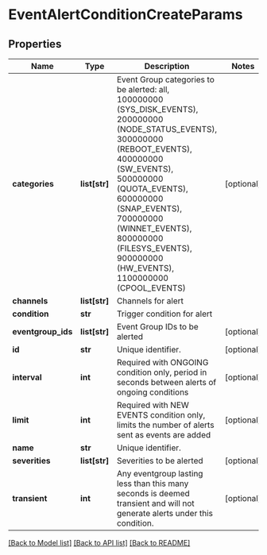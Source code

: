 # EventAlertConditionCreateParams

## Properties
Name | Type | Description | Notes
------------ | ------------- | ------------- | -------------
**categories** | **list[str]** | Event Group categories to be alerted: all, 100000000 (SYS_DISK_EVENTS), 200000000 (NODE_STATUS_EVENTS), 300000000 (REBOOT_EVENTS), 400000000 (SW_EVENTS), 500000000 (QUOTA_EVENTS), 600000000 (SNAP_EVENTS), 700000000 (WINNET_EVENTS), 800000000 (FILESYS_EVENTS), 900000000 (HW_EVENTS), 1100000000 (CPOOL_EVENTS) | [optional] 
**channels** | **list[str]** | Channels for alert | 
**condition** | **str** | Trigger condition for alert | 
**eventgroup_ids** | **list[str]** | Event Group IDs to be alerted | [optional] 
**id** | **str** | Unique identifier. | [optional] 
**interval** | **int** | Required with ONGOING condition only, period in seconds between alerts of ongoing conditions | [optional] 
**limit** | **int** | Required with NEW EVENTS condition only, limits the number of alerts sent as events are added | [optional] 
**name** | **str** | Unique identifier. | 
**severities** | **list[str]** | Severities to be alerted | [optional] 
**transient** | **int** | Any eventgroup lasting less than this many seconds is deemed transient and will not generate alerts under this condition. | [optional] 

[[Back to Model list]](../README.md#documentation-for-models) [[Back to API list]](../README.md#documentation-for-api-endpoints) [[Back to README]](../README.md)


